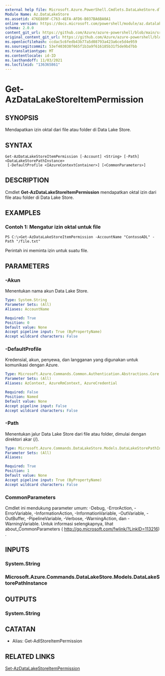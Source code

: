 ```yaml
---
external help file: Microsoft.Azure.PowerShell.Cmdlets.DataLakeStore.dll-Help.xml
Module Name: Az.DataLakeStore
ms.assetid: 476E889F-C763-4EFA-AFD6-B037BA6BA0A1
online version: https://docs.microsoft.com/powershell/module/az.datalakestore/get-azdatalakestoreitempermission
schema: 2.0.0
content_git_url: https://github.com/Azure/azure-powershell/blob/main/src/DataLakeStore/DataLakeStore/help/Get-AzDataLakeStoreItemPermission.md
original_content_git_url: https://github.com/Azure/azure-powershell/blob/main/src/DataLakeStore/DataLakeStore/help/Get-AzDataLakeStoreItemPermission.md
ms.openlocfilehash: ccdac5c6fedb43b77a5d08793a423a6ce5d4e959
ms.sourcegitcommit: 53ef403038f665f1b3a9f616185b31f5de9bd7bb
ms.translationtype: MT
ms.contentlocale: id-ID
ms.lasthandoff: 11/03/2021
ms.locfileid: "136365861"
---
```

# Get-AzDataLakeStoreItemPermission

## SYNOPSIS
Mendapatkan izin oktal dari file atau folder di Data Lake Store.

## SYNTAX

```
Get-AzDataLakeStoreItemPermission [-Account] <String> [-Path] <DataLakeStorePathInstance>
 [-DefaultProfile <IAzureContextContainer>] [<CommonParameters>]
```

## DESCRIPTION
Cmdlet **Get-AzDataLakeStoreItemPermission** mendapatkan oktal izin dari file atau folder di Data Lake Store.

## EXAMPLES

### Contoh 1: Mengatur izin oktal untuk file
```
PS C:\>Get-AzDataLakeStoreItemPermission -AccountName "ContosoADL" -Path "/file.txt"
```

Perintah ini meminta izin untuk suatu file.

## PARAMETERS

### -Akun
Menentukan nama akun Data Lake Store.

```yaml
Type: System.String
Parameter Sets: (All)
Aliases: AccountName

Required: True
Position: 0
Default value: None
Accept pipeline input: True (ByPropertyName)
Accept wildcard characters: False
```

### -DefaultProfile
Kredensial, akun, penyewa, dan langganan yang digunakan untuk komunikasi dengan Azure.

```yaml
Type: Microsoft.Azure.Commands.Common.Authentication.Abstractions.Core.IAzureContextContainer
Parameter Sets: (All)
Aliases: AzContext, AzureRmContext, AzureCredential

Required: False
Position: Named
Default value: None
Accept pipeline input: False
Accept wildcard characters: False
```

### -Path
Menentukan jalur Data Lake Store dari file atau folder, dimulai dengan direktori akar (/).

```yaml
Type: Microsoft.Azure.Commands.DataLakeStore.Models.DataLakeStorePathInstance
Parameter Sets: (All)
Aliases:

Required: True
Position: 1
Default value: None
Accept pipeline input: True (ByPropertyName)
Accept wildcard characters: False
```

### CommonParameters
Cmdlet ini mendukung parameter umum: -Debug, -ErrorAction, -ErrorVariable, -InformationAction, -InformationVariable, -OutVariable, -OutBuffer, -PipelineVariable, -Verbose, -WarningAction, dan -WarningVariable. Untuk informasi selengkapnya, lihat about_CommonParameters ( http://go.microsoft.com/fwlink/?LinkID=113216) .

## INPUTS

### System.String

### Microsoft.Azure.Commands.DataLakeStore.Models.DataLakeStorePathInstance

## OUTPUTS

### System.String

## CATATAN
* Alias: Get-AdlStoreItemPermission

## RELATED LINKS

[Set-AzDataLakeStoreItemPermission](./Set-AzDataLakeStoreItemPermission.md)


